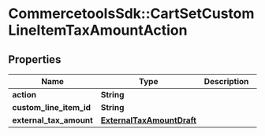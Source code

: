 # CommercetoolsSdk::CartSetCustomLineItemTaxAmountAction

## Properties
Name | Type | Description | Notes
------------ | ------------- | ------------- | -------------
**action** | **String** |  | [optional] 
**custom_line_item_id** | **String** |  | [optional] 
**external_tax_amount** | [**ExternalTaxAmountDraft**](ExternalTaxAmountDraft.md) |  | [optional] 

